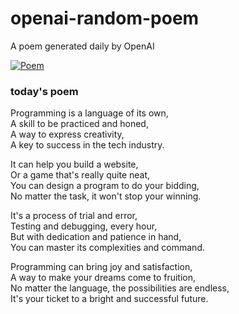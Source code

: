 
# openai-random-poem
 A poem generated daily by OpenAI

[![Poem](https://github.com/fbiego/openai-random-poem/actions/workflows/main.yml/badge.svg)](https://github.com/fbiego/openai-random-poem/actions/workflows/main.yml)

### today's poem  
  
Programming is a language of its own,  
A skill to be practiced and honed,  
A way to express creativity,  
A key to success in the tech industry.  
  
It can help you build a website,  
Or a game that's really quite neat,  
You can design a program to do your bidding,  
No matter the task, it won't stop your winning.  
  
It's a process of trial and error,  
Testing and debugging, every hour,  
But with dedication and patience in hand,  
You can master its complexities and command.  
  
Programming can bring joy and satisfaction,  
A way to make your dreams come to fruition,  
No matter the language, the possibilities are endless,  
It's your ticket to a bright and successful future.